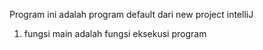 Program ini adalah program default dari new project intelliJ

1. fungsi main adalah fungsi eksekusi program
